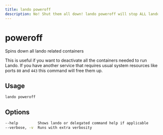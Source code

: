 ```yaml
---
title: lando poweroff
description: No! Shut them all down! lando poweroff will stop ALL lando related apps and containers.
---
```


# poweroff

Spins down all lando related containers

This is useful if you want to deactivate all the containers needed to run Lando. If you have another service that requires usual system resources like ports `80` and `443` this command will free them up.

## Usage

```bash
lando poweroff
```

## Options

```bash
--help         Shows lando or delegated command help if applicable
--verbose, -v  Runs with extra verbosity
```
